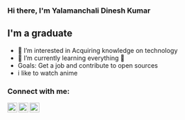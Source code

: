 ### Hi there, I'm Yalamanchali Dinesh Kumar
## I'm a graduate
- 👀 I’m interested in Acquiring knowledge on technology
- 🌱 I’m currently learning everything 🤣
- Goals: Get a job and contribute to open sources
- i like to watch anime

### Connect with me:
[<img align="left" alt="codeSTACKr | Twitter" width="22px" src="https://cdn.jsdelivr.net/npm/simple-icons@v3/icons/twitter.svg" />][twitter]
[<img align="left" alt="codeSTACKr | LinkedIn" width="22px" src="https://cdn.jsdelivr.net/npm/simple-icons@v3/icons/linkedin.svg" />][linkedin]
[<img align="left" alt="codeSTACKr | Instagram" width="22px" src="https://cdn.jsdelivr.net/npm/simple-icons@v3/icons/instagram.svg" />][instagram]

<br />


[twitter]: https://twitter.com/DineshKumar0366
[linkedin]: https://www.linkedin.com/in/dinesh-kumar-yalamanchali-493ab1160/
[instagram]: https://www.instagram.com/dineshkumar_yalamanchali/
